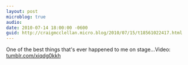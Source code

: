 ```yaml
---
layout: post
microblog: true
audio: 
date: 2010-07-14 18:00:00 -0600
guid: http://craigmcclellan.micro.blog/2010/07/15/t18561022417.html
---
```

One of the best things that's ever happened to me on stage...Video: [tumblr.com/xiqdg0kkh](http://tumblr.com/xiqdg0kkh)
